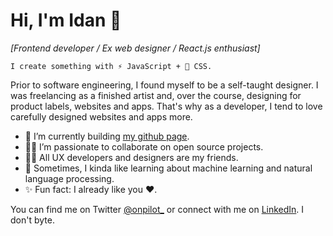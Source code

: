 # Hi, I'm Idan 👋
_[Frontend developer / Ex web designer / React.js enthusiast]_

`I create something with ⚡ JavaScript + 🧁 CSS.`

Prior to software engineering,  I found myself to be a self-taught designer. I was freelancing as a finished artist and, over the course, designing for product labels, websites and apps. That's why as a developer, I tend to love carefully designed websites and apps more.

- 🚀 I’m currently building [my github page](http://onpilot.github.io/).
- 👨‍🚀 I’m passionate to collaborate on open source projects.
- 🧝‍♀️ All UX developers and designers are my friends.
- 🍵 Sometimes, I kinda like learning about machine learning and natural language processing. 
- ✨ Fun fact: I already like you ❤️.

You can find me on Twitter [@onpilot_](https://twitter.com/onpilot_) or connect with me on [LinkedIn](http://linkedin.com/in/onpilot). I don't byte.
